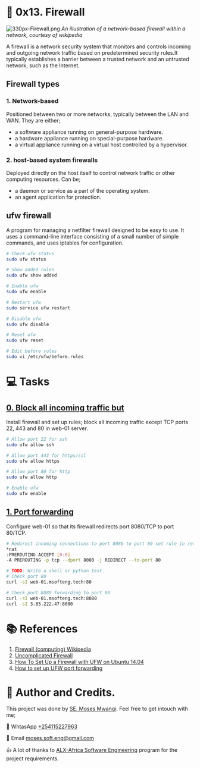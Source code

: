 # :book: 0x13. Firewall

![330px-Firewall.png](https://upload.wikimedia.org/wikipedia/commons/thumb/5/5b/Firewall.png/330px-Firewall.png)
*An illustration of a network-based firewall within a network, courtesy of wikipedia*

A firewall is a network security system that monitors and controls incoming and outgoing network traffic based on predetermined security rules.It typically establishes a barrier between a trusted network and an untrusted network, such as the Internet.

## Firewall types
### 1. Network-based
Positioned between two or more networks, typically between the LAN and WAN. They are either;
 - a software appliance running on general-purpose hardware.
 - a hardware appliance running on special-purpose hardware.
 - a virtual appliance running on a virtual host controlled by a hypervisor.

### 2. host-based system firewalls
Deployed directly on the host itself to control network traffic or other computing resources. Can be;
 - a daemon or service as a part of the operating system.
 - an agent application for protection.

## ufw firewall
A program for managing a netfilter firewall designed to be easy to use. It uses a command-line interface consisting of a small number of simple commands, and uses iptables for configuration.


```bash
# Check ufw status
sudo ufw status

# Show added rules
sudo ufw show added

# Enable ufw
sudo ufw enable

# Restart ufw
sudo service ufw restart

# Disable ufw
sudo ufw disable

# Reset ufw
sudo ufw reset

# Edit before rules
sudo vi /etc/ufw/before.rules
```

# :computer: Tasks
## [0. Block all incoming traffic but](0-block_all_incoming_traffic_but)
Install firewall and set up rules; block all incoming traffic except TCP ports 22, 443 and 80 in web-01 server.

```bash
# Allow port 22 for ssh
sudo ufw allow ssh

# Allow port 443 for https/ssl
sudo ufw allow https

# Allow port 80 for http
sudo ufw allow http

# Enable ufw
sudo ufw enable
```

## [1. Port forwarding ](100-port_forwarding)
Configure web-01 so that its firewall redirects port 8080/TCP to port 80/TCP.

```bash
# Redirect incoming connections to port 8080 to port 80 set rule in /etc/ufw/before.rules add the port redirection rule
*nat
:PREROUTING ACCEPT [0:0]
-A PREROUTING -p tcp --dport 8080 -j REDIRECT --to-port 80

```

```bash
# TODO: Write a shell or python test.
# Check port 80
curl -sI web-01.msofteng.tech:80

# Check port 8080 forwarding to port 80
curl -sI web-01.msofteng.tech:8080
curl -sI 3.85.222.47:8080
```

# :books: References
1. [Firewall (computing) Wikipedia](https://en.wikipedia.org/wiki/Firewall_%28computing%29)
2. [Uncomplicated Firewall](https://en.wikipedia.org/wiki/Uncomplicated_Firewall)
3. [How To Set Up a Firewall with UFW on Ubuntu 14.04](https://www.digitalocean.com/community/tutorials/how-to-set-up-a-firewall-with-ufw-on-ubuntu-14-04)
4. [How to set up UFW port forwarding](https://bobcares.com/blog/ufw-port-forwarding/)


# :man: Author and Credits.
This project was done by [SE. Moses Mwangi](https://github.com/MosesSoftEng). Feel free to get intouch with me;

:iphone: WhtasApp [+254115227963](https://wa.me/254115227963)

:email: Email [moses.soft.eng@gmail.com](mailto:moses.soft.eng@gmail.com)

:thumbsup: A lot of thanks to [ALX-Africa Software Engineering](https://www.alxafrica.com/) program for the project requirements.

